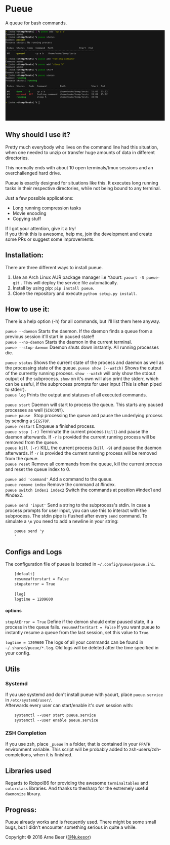 # Pueue

A queue for bash commands.

![Pueue](https://raw.githubusercontent.com/Nukesor/images/master/pueue.png)

## Why should I use it?

Pretty much everybody who lives on the command line had this situation, when one needed to unzip or transfer huge amounts of data in different directories.

This normally ends with about 10 open terminals/tmux sessions and an overchallenged hard drive.

Pueue is exactly designed for situations like this. It executes long running tasks in their respective directories, while not being bound to any terminal.  

Just a few possible applications:

- Long running compression tasks
- Movie encoding
- Copying stuff

If I got your attention, give it a try!  
If you think this is awesome, help me, join the development and create some PRs or suggest some improvements.

## Installation:

There are three different ways to install pueue.

1. Use an Arch Linux AUR package manager i.e Yaourt: `yaourt -S pueue-git` . This will deploy the service file automatically.
2. Install by using pip: `pip install pueue`.
3. Clone the repository and execute `python setup.py install`.

## How to use it:

There is a help option (-h) for all commands, but I'll list them here anyway.

`pueue --daemon` Starts the daemon. If the daemon finds a queue from a previous session it'll start in paused state!!  
`pueue --no-daemon` Starts the daemon in the current terminal.  
`pueue --stop-daemon` Daemon shuts down instantly. All running processes die.  

`pueue status` Shows the current state of the process and daemon as well as the processing state of the queue.
`pueue show (--watch)` Shows the output of the currently running process. `show --watch` will only show the stdout output of the subprocess.
`show` on it's own will also print the stderr, which can be useful, if the subprocess prompts for user input (This is often piped to stderr).  
`pueue log` Prints the output and statuses of all executed commands.  

`pueue start` Daemon will start to process the queue. This starts any paused processes as well (`SIGCONT`).  
`pueue pause ` Stop processing the queue and pause the underlying process by sending a `SIGSTOP`.  
`pueue restart` Enqueue a finished process.  
`pueue stop (-r)` Terminate the current process (`kill`) and pause the daemon afterwards. If `-r` is provided the current running process will be removed from the queue.  
`pueue kill (-r)` KILL the current process (`kill -9`) and pause the daemon afterwards. If `-r` is provided the current running process will be removed from the queue.  
`pueue reset` Remove all commands from the queue, kill the current process and reset the queue index to 0.  

`pueue add 'command'` Add a command to the queue.  
`pueue remove index` Remove the command at #index.  
`pueue switch index1 index2` Switch the commands at position #index1 and #index2.  

`pueue send 'input'` Send a string to the subprocess's stdin. In case a process prompts for user input, you can use this to interact with the subprocess.
The stdin pipe is flushed after every `send` command. To simulate a `\n` you need to add a newline in your string:

        pueue send 'y
        '

## Configs and Logs

The configuration file of pueue is located in `~/.config/pueue/pueue.ini`.

        [default]
        resumeafterstart = False
        stopaterror = True

        [log]
        logtime = 1209600

#### options

`stopAtError = True` Define if the demon should enter paused state, if a process in the queue fails.
`resumeAfterStart = False` If you want pueue to instantly resume a queue from the last session, set this value to `True`.

`logtime = 1209600` The logs of all your commands can be found in `~/.shared/pueue/*.log`. Old logs will be deleted after the time specified in your config.

## Utils

### Systemd
If you use systemd and don't install pueue with yaourt, place `pueue.service` in `/etc/systemd/user/`.  
Afterwards every user can start/enable it's own session with:  

        systemctl --user start pueue.service
        systemctl --user enable pueue.service

### ZSH Completion

If you use zsh, place `_pueue` in a folder, that is contained in your `FPATH` environment variable. This script will be probably added to zsh-users/zsh-completions, when it is finished.

## Libraries used

Regards to Robpol86 for providing the awesome `terminaltables` and `colorclass` libraries.
And thanks to thesharp for the extremely useful `daemonize` library.

## Progress:
Pueue already works and is frequently used. There might be some small bugs, but I didn't encounter something serious in quite a while.

Copyright &copy; 2016 Arne Beer ([@Nukesor](https://github.com/Nukesor))
